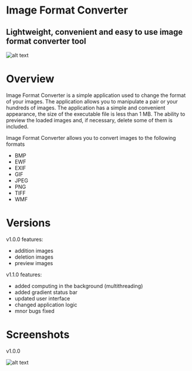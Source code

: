 # Image Format Converter
## Lightweight, сonvenient and easy to use image format converter tool

![alt text](https://github.com/qlulp/ImageFormatConverter/blob/main/screenshot.jpg?raw=true)

# Overview

Image Format Converter is a simple application used to change the format of your images. The application allows you to manipulate a pair or your hundreds of images. The application has a simple and convenient appearance, the size of the executable file is less than 1 MB. The ability to preview the loaded images and, if necessary, delete some of them is included.

Image Format Converter allows you to convert images to the following formats
- BMP
- EWF
- EXIF
- GIF
- JPEG
- PNG
- TIFF
- WMF

# Versions

v1.0.0 features:
- addition images
- deletion images
- preview images

v1.1.0 features:
- added computing in the background (multithreading)
- added gradient status bar
- updated user interface
- changed application logic
- mnor bugs fixed

# Screenshots

v1.0.0

![alt text](https://github.com/qlulp/ImageFormatConverter/blob/main/screenshot.jpg?raw=true)

